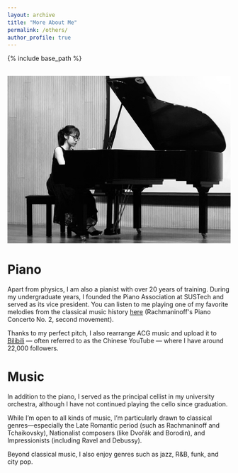 ```yaml
---
layout: archive
title: "More About Me"
permalink: /others/
author_profile: true
---
```

{% include base_path %}

<br/><img src='/images/Piano.png'>

# Piano 


Apart from physics, I am also a pianist with over 20 years of training. During my undergraduate years, I founded the Piano Association at SUSTech and served as its vice president. You can listen to me playing one of my favorite melodies from the classical music history [here](https://www.douban.com/doubanapp/dispatch?uri=%2Fstatus%2F3986204497%2F%3F_spm_id%3DMTE0NDk3NTQw&_i=488410099fdbc81&dt_dapp=1) (Rachmaninoff's Piano Concerto No. 2, second movement).

Thanks to my perfect pitch, I also rearrange ACG music and upload it to [Bilibili](https://space.bilibili.com/2215256?spm_id_from=333.337.0.0) — often referred to as the Chinese YouTube — where I have around 22,000 followers.



# Music

In addition to the piano, I served as the principal cellist in my university orchestra, although I have not continued playing the cello since graduation.

While I’m open to all kinds of music, I’m particularly drawn to classical genres—especially the Late Romantic period (such as Rachmaninoff and Tchaikovsky), Nationalist composers (like Dvořák and Borodin), and Impressionists (including Ravel and Debussy).

Beyond classical music, I also enjoy genres such as jazz, R&B, funk, and city pop. 
